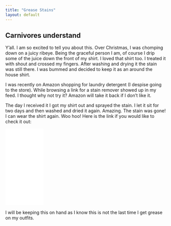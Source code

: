 ```yaml
---
title: "Grease Stains"
layout: default
---
```

<div class="post"><h2 class="pageTitle">Carnivores understand</h2>

<p>Y’all. I am so excited to tell you about this. Over Christmas, I was chomping down on a juicy ribeye. Being the graceful person I am, of course I drip some of the juice down the front of my shirt. I loved that shirt too. I treated it with shout and crossed my fingers. After washing and drying it the stain was still there. I was bummed and decided to keep it as an around the house shirt. </p>

<p>I was recently on Amazon shopping for laundry detergent (I despise going to the store). While browsing a link for a stain remover showed up in my feed. I thought why not try it? Amazon will take it back if I don’t like it. </p>

<p>The day I received it I got my shirt out and sprayed the stain. I let it sit for two days and then washed and dried it again. Amazing. The stain was gone! I can wear the shirt again. Woo hoo!
Here is the link if you would like to check it out:</p>

<iframe style="width:120px;height:240px;" marginwidth="0" marginheight="0" scrolling="no" frameborder="0" src="//ws-na.amazon-adsystem.com/widgets/q?ServiceVersion=20070822&OneJS=1&Operation=GetAdHtml&MarketPlace=US&source=ac&ref=tf_til&ad_type=product_link&tracking_id=eatmeatandhod-20&marketplace=amazon&region=US&placement=B00ISDMQ8U&asins=B00ISDMQ8U&linkId=4028fff009c5f6a01affa5009fe02e9f&show_border=false&link_opens_in_new_window=false&price_color=333333&title_color=0066c0&bg_color=ffffff">
    </iframe>


<p>I will be keeping this on hand as I know this is not the last time I get grease on my outfits.</p>

